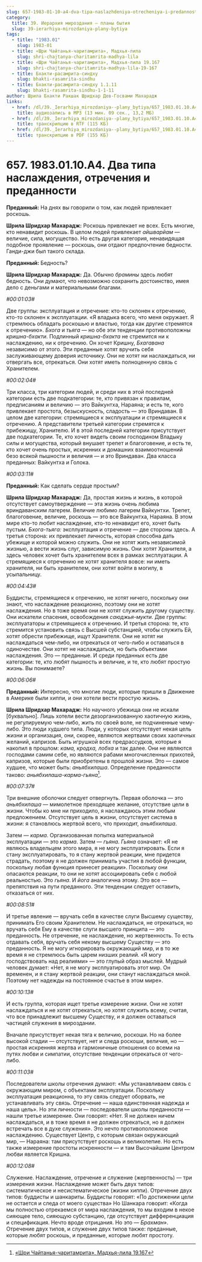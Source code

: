```yaml
---
slug: 657-1983-01-10-a4-dva-tipa-naslazhdeniya-otrecheniya-i-predannosti
category:
  title: 39. Иерархия мироздания — планы бытия
  slug: 39-ierarhiya-mirozdaniya-plany-bytiya
tags:
  - title: "1983.01"
    slug: 1983-01
  - title: «Шри Чайтанья-чаритамрита», Мадхья-лила
    slug: shri-chajtanya-charitamrita-madhya-lila
  - title: «Шри Чайтанья-чаритамрита», Мадхья-лила 19.167
    slug: shri-chajtanya-charitamrita-madhya-lila-19-167
  - title: Бхакти-расамрита-синдху
    slug: bhakti-rasamrita-sindhu
  - title: Бхакти-расамрита-синдху 1.1.11
    slug: bhakti-rasamrita-sindhu-1-1-11
author: Шрила Бхакти Ракшак Шридхар Дев-Госвами Махарадж
links:
  - href: /dl/39._Ierarhiya_mirozdaniya--plany_bytiya/657_1983.01.10.A4_SridharMj_Dva_tipa_naslazhdenija_otrechenija_i_predannosti.mp3
    title: аудиозапись в MP3 (13 мин. 09 сек., 13,2 МБ)
  - href: /dl/39._Ierarhiya_mirozdaniya--plany_bytiya/657_1983.01.10.A4_SridharMj_Dva_tipa_naslazhdenija_otrechenija_i_predannosti.rtf
    title: транскрипцию в RTF (115 КБ)
  - href: /dl/39._Ierarhiya_mirozdaniya--plany_bytiya/657_1983.01.10.A4_SridharMj_Dva_tipa_naslazhdenija_otrechenija_i_predannosti.pdf
    title: транскрипцию в PDF (155 КБ)
---
```


# 657. 1983.01.10.A4. Два типа наслаждения, отречения и преданности

**Преданный:** На днях вы говорили о том, как людей привлекает роскошь.

**Шрила Шридхар Махарадж:** Роскошь привлекает не всех. Есть многие, кто ненавидит роскошь. В целом людей привлекает *айшварйам* — величие, сила, могущество. Но есть другая категория, ненавидящая подобное проявление — роскошь, они отдают предпочтение бедности. Ганди-джи был такого склада.

**Преданный:** Бедность?

**Шрила Шридхар Махарадж:** Да. Обычно *брамины* здесь любят бедность. Они думают, что невозможно сохранить достоинство, имея дело с деньгами и материальными благами.

*#00:01:03#*

Две группы: эксплуатация и отречение: кто-то склонен к отречению, кто-то склонен к эксплуатации. «Я владыка всего, что меня окружает. Я стремлюсь обладать роскошью и властью, тогда как другие стремятся к отречению». *Бхога* и *тьяга* — но обе эти тенденции противоположны *кришна-бхакти*. Подлинный *кришна-бхакта* не стремится ни к наслаждению, ни к отречению. Он хочет Кришну, *Бхагавана* независимо от этого. Эти преданные хотят вручить себя заслуживающему доверия источнику. Они не хотят ни наслаждаться, ни отвергать все, отрекаться. Они хотят иметь полноценную связь с Хранителем.

*#00:02:04#*

Три класса, три категории людей, и среди них в этой последней категории есть две подкатегории: те, кто привязан к правилам, предписаниям и величию — это Вайкунтха, Нараяна; и есть те, кого привлекает простота, безыскусность, сладость — это Вриндаван. В целом две категории: стремящиеся к эксплуатации и стремящиеся к отречению. А представители третьей категории стремятся к прибежищу, Хранителю. И в этой последней категории присутствует две подкатегории. Те, кто хочет видеть своим господином Владыку силы и могущества, который внушает трепет и благоговение, и есть те, кто хочет очень простых, искренних и домашних взаимоотношений безо всякой пышности и величия — и это Вриндаван. Два класса преданных: Вайкунтха и Голока.

*#00:03:11#*

**Преданный:** Как сделать сердце простым?

**Шрила Шридхар Махарадж:** Да, простая жизнь и жизнь, в которой отсутствует самоутверждение — эта жизнь очень любима вриндаванским лагерем. Величие любимо лагерем Вайкунтхи. Трепет, благоговение, величие, роскошь — это все Вайкунтха, Нараяна. В этом мире кто-то любит наслаждение, кто-то ненавидит его, хочет быть пустым. *Бхога-тьяга:* эксплуатация и отречение — две стороны здесь. А третья сторона: их привлекает личность, которая способна дать убежище и которой можно служить. Они не хотят жить независимой жизнью, а вести жизнь слуг, зависимую жизнь. Они хотят Хранителя, а здесь человек хочет быть хранителем всех в рамках эксплуатации. А стремящиеся к отречению не хотят хранителя вовсе: ни иметь хранителя, ни быть хранителем, они хотят войти в могилу, в усыпальницу.

*#00:04:43#*

Буддисты, стремящиеся к отречению, не хотят ничего, поскольку они знают, что наслаждение реакционно, поэтому они не хотят наслаждения. Но в тоже время они не хотят служить другому существу. Они искатели спасения, освобождения *саюджья-мукти*. Две группы: эксплуататоры и стремящиеся к отречению. И третья сторона: те, кто стремится установить связь с Высшей субстанцией, чтобы служить Ей, хотят обрести прибежище, ищут Хранителя. Они не хотят ни наслаждаться чем-либо, ни отрекаться от чего-либо и оставаться в одиночестве. Они хотят не наслаждаться, но быть объектами наслаждения. Это — преданные. И среди преданных есть две категории: те, кто любят пышность и величие, и те, кто любят простую жизнь. Вы понимаете?

*#00:06:06#*

**Преданный:** Интересно, что многие люди, которые пришли в Движение в Америке были хиппи, и они хотели вести простую жизнь.

**Шрила Шридхар Махарадж:** Но научного убежища они не искали [буквально]. Лишь хотели вести дезорганизованную хаотичную жизнь, не регулируемую чем-либо, жить по своей воле, не подчиненные чему-либо. Это люди худшего типа. Люди, у которых отсутствует некая цель жизни и организация, они, скорее, являются жертвами своих хаотичных желаний, капризов. Быть игрушкой всех предрассудков, которые я накопил в прошлом: *кама, кродха, лобха* и так далее. Они не являются господами самим себе, но являются рабами многочисленных прихотей, капризов, которые были приобретены в прошлой жизни. Это — самое худшее, что может быть: *аньябхилаша*. Определение преданности таково: *аньябхилаша-карма-гьяна*[^_ftn1].

*#00:07:37#*

Три внешние оболочки следует отвергнуть. Первая оболочка — это *аньябхилаша* — мимолетное преходящее желание, отсутствие цели в жизни. Чтобы ко мне ни приходило, я наслаждаюсь этим любым предложением. Отсутствует цель в жизни, отсутствует система в жизни: я становлюсь жертвой всего, что приходит, *аньябхилаша*.

Затем — *карма*. Организованная попытка материальной эксплуатации — это *карма*. Затем — *гьяна*. *Гьяна* означает: «Я не являюсь владельцем этого мира, я не могу эксплуатировать. Если я стану эксплуатировать, то я стану жертвой реакции, мне придется страдать, поэтому я не должен принимать участия в любой функции, поскольку любая функция принесет реакции». Поскольку они опасаются реакции, то они не хотят ассоциировать себя с любой реальностью. Это *гьяна*. И *йога* аналогична этому. Это все — препятствия на пути преданного. Эти тенденции следует оставить, отказаться от них.

*#00:08:51#*

И третье явление — вручать себя в качестве слуги Высшему существу, принимать Его своим Хранителем. Не наслаждаться, не отрекаться, но вручать себя Ему в качестве слуги высшего принципа — это преданность. Не отречение, не наслаждение, но жертвенность. То есть отдавать себя, вручать себя некому высшему Существу — это преданность. Я не могу игнорировать окружающий мир, и в то же время я не стремлюсь быть царем низших реалий. «Я могу господствовать над реалиями» — это глупый образ мыслей. Мудрый человек думает: «Нет, я не могу эксплуатировать этот мир. Он временен, и я стану жертвой реакции, они станут наслаждаться мной. Поэтому нет надежды на постоянное счастье в этом мире».

*#00:10:13#*

И есть группа, которая ищет третье измерение жизни. Они не хотят наслаждаться и не хотят отрекаться, но хотят служить всему, считая, что все принадлежит высшему Существу, и я должен оставаться частицей служения в мироздании.

Вначале присутствует некая тяга к величию, роскоши. Но на более высокой стадии — отсутствует, нет и следа роскоши, величия, но — простая искренняя жертва и гармоничные отношения со всеми на путях любви и симпатии, отсутствие тенденции отрекаться от чего-либо.

*#00:11:03#*

Последователи школы отречения думают: «Мы устанавливаем связь с окружающим миром, с объектами эксплуатации. Поскольку эксплуатация реакционна, то эту связь следует оборвать, не устанавливать эту связь. Отречение — наша единственная надежда и наша цель». Но эти личности — последователи школы преданности — нашли третье измерение. Они говорят: «Нет. Я не должен ничем наслаждаться, и в тоже время я не должен отрекаться, но я должен встречать все в духе служения». Это нечто противоположное наслаждению. Существует Центр, с которым связан окружающий мир, — Нараяна: там присутствует роскошь и великолепие. Но есть также измерение простоты искренности — и там Высочайшим Центром любви является Кришна.

*#00:12:08#*

Служение. Наслаждение, отречение и служение (жертвенность) — три измерения жизни. Наслаждение может быть двух типов: систематическое и несистематическое (жизни хиппи). Отречение двух типов: буддисты и шанкариты. Буддисты говорят: «По достижении цели не остается и следа от моего существа» Но Шанкара говорит: «Когда мы полностью отрекаемся от мира наслаждения, то мы входим в некое сияющее тело, сияющую субстанцию, где отсутствует дифференциация и спецификация. Нечто вроде отрицания. Но это — *Брахман*». Отречение двух типов, и служение двух типов также: преданные, которые любят роскошь, и преданные, которые любят простоту.



[^_ftn1]: [«Шри Чайтанья-чаритамрита», Мадхья-лила 19.167](../notes/shri-chajtanya-charitamrita-madhya-lila/shri-chajtanya-charitamrita-madhya-lila-19-167.md)
